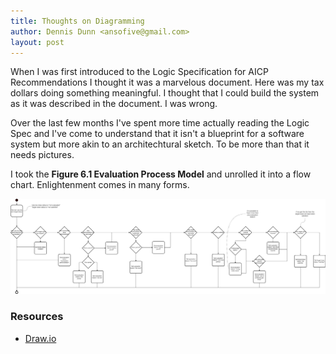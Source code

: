 ```yaml
---
title: Thoughts on Diagramming
author: Dennis Dunn <ansofive@gmail.com>
layout: post
---
```


When I was first introduced to the Logic Specification for AICP Recommendations
I thought it was a marvelous document. Here was my tax dollars doing something 
meaningful. I thought that I could build the system as it was described in the 
document. I was wrong.

Over the last few months I've spent more time actually reading the Logic Spec 
and I've come to understand that it isn't a blueprint for a software system
but more akin to an architechtural sketch. To be more than that it needs pictures.

I took the **Figure 6.1 Evaluation Process Model** and unrolled it into a flow
chart. Enlightenment comes in many forms.

![Fig 6.1 Flowchart](/assets/evaluation-process-model.png)
### Resources
- [Draw.io](https://app.diagrams.net/)
